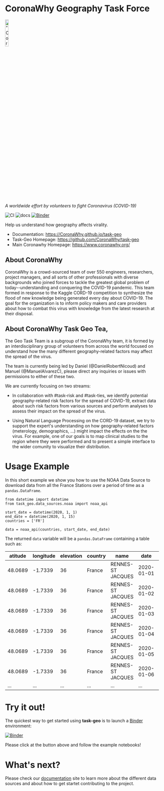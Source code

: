 # CoronaWhy Geography Task Force

<p align="left">
<img width=15% src="https://uploads-ssl.webflow.com/5e729ef3ef0f906b804d4f27/5e77e9db1ede36135bbb1927_logo%203%402x.png" alt=“CoronaWhy” />

<i>A worldwide effort by volunteers to fight Coronavirus (COVID-19)</i>
</p>


![CI](https://github.com/CoronaWhy/task-geo/workflows/CI/badge.svg)
![docs](https://github.com/CoronaWhy/task-geo/workflows/Docs/badge.svg)
[![Binder](https://mybinder.org/badge_logo.svg)](https://mybinder.org/v2/gh/CoronaWhy/task-geo/master?filepath=notebooks)


Help us understand how geography affects virality.

- Documentation: https://CoronaWhy.github.io/task-geo
- Task-Geo Homepage: https://github.com/CoronaWhy/task-geo
- Main Coronawhy Homepage: https://www.coronawhy.org/


## About CoronaWhy

CoronaWhy is a crowd-sourced team of over 550 engineers, researchers, project managers, and all sorts of other professionals with diverse backgrounds who joined forces to tackle the greatest global problem of today--understanding and conquering the COVID-19 pandemic. This team formed in response to the Kaggle CORD-19 competition to synthesize the flood of new knowledge being generated every day about COVID-19. The goal for the organization is to inform policy makers and care providers about how to combat this virus with knowledge from the latest research at their disposal.


## About CoronaWhy Task Geo Tea,

The Geo Task Team is a subgroup of the CoronaWhy team, it is formed by an interdisciplinary group of volunteers from across the world focused on understand how the many different geography-related factors may affect the spread of the virus.

The team is currently being led by Daniel (@DanielRobertNicoud) and Manuel (@ManuelAlvarezC), please direct any inquiries or issues with permissions to either of these two.

We are currently focusing on two streams:

* In collaboration with #task-risk and #task-ties, we identify potential geography-related risk factors for the spread of COVID-19, extract data about such risk factors from various sources and perform analyses to assess their impact on the spread of the virus.

* Using Natural Language Processing on the CORD-19 dataset, we try to support the expert's understanding on how geography-related factors (meterology, demographics, ...) might impact the effects on the the virus. For example, one of our goals is to map clinical studies to the region where they were performed and to present a simple interface to the wider comunity to visualize their distribution.


# Usage Example

In this short example we show you how to use the NOAA Data Source to download data from all the
France Stations over a period of time as a `pandas.DataFrame`.

```python3
from datetime import datetime
from task_geo.data_sources.noaa import noaa_api

start_date = datetime(2020, 1, 1)
end_date = datetime(2020, 1, 15)
countries = ['FR']

data = noaa_api(countries, start_date, end_date)
```

The returned `data` variable will be a `pandas.DataFrame` containing a table such as:

| atitude | longitude | elevation | country | name              | date       | station     |  tmax |  tmin |
|---------|-----------|-----------|---------|-------------------|------------|-------------|-------|-------|
| 48.0689 |   -1.7339 |        36 | France  | RENNES-ST JACQUES | 2020-01-01 | FR000007130 |  10.4 |   4.8 |
| 48.0689 |   -1.7339 |        36 | France  | RENNES-ST JACQUES | 2020-01-02 | FR000007130 |  11   |   7.8 |
| 48.0689 |   -1.7339 |        36 | France  | RENNES-ST JACQUES | 2020-01-03 | FR000007130 |  13.1 | nan   |
| 48.0689 |   -1.7339 |        36 | France  | RENNES-ST JACQUES | 2020-01-04 | FR000007130 |  10.4 |   1.4 |
| 48.0689 |   -1.7339 |        36 | France  | RENNES-ST JACQUES | 2020-01-05 | FR000007130 |   9.5 |   3   |
| 48.0689 |   -1.7339 |        36 | France  | RENNES-ST JACQUES | 2020-01-06 | FR000007130 | nan   |  -1.5 |
|     ... |       ... |       ... | ...     | ...               | ...        | ...         |    ...|   ... |

# Try it out!

The quickest way to get started using **task-geo** is to launch a [Binder](https://mybinder.org/) environment:

[![Binder](https://mybinder.org/badge_logo.svg)](https://mybinder.org/v2/gh/CoronaWhy/task-geo/master?filepath=notebooks) 

Please click at the button above and follow the example notebooks!

# What's next?

Please check our [documentation](https://CoronaWhy.github.io/task-geo) site to learn more about
the different data sources and about how to get startet contributing to the project.

